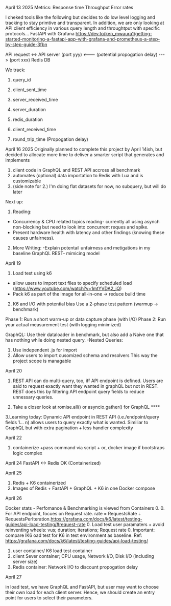 

April 13 2025
Metrics:
Response time
Throughput
Error rates



I cheked tools like the following but decides to do low level logging and tracking to stay primtive and transparent.
In addition, we are only looking at API client efficiency in various query length and throughtput with specific protocols... 
FastAPI with Grafana
https://dev.to/ken_mwaura1/getting-started-monitoring-a-fastapi-app-with-grafana-and-prometheus-a-step-by-step-guide-3fbn 


API request <-> API server (port yyy) <--- (potential propogation delay) ---> (port xxx) Redis DB

We track:

1. query_id

2. client_sent_time

3. server_received_time

4. server_duration

5. redis_duration

6. client_received_time

7. round_trip_time (Propogation delay)



April 16 2025
Originally planned to complete this project by  April 14ish, but decided to allocate more time to 
deliver a smarter script that generates and implements 
1. client code in GraphQL and REST API accross all benchmark 
2. automates (optional) data importation to Redis with Lua and is customizable 
3. (side note for 2.) I'm doing flat datasets for now, no subquery, but will do later 


Next up:
1. Reading: 
- Concurrency & CPU related topics reading- currently all using asynch non-blocking but need to look into concurrent reques and spike.
- Present hardware health with latency and other findings (knowing these causes unfairness).
2. More Writing:
-Explain potentail unfairness and metigations in my baseline GraphQL REST- mimicing model


April 19
1. Load test using k6
- allow users to import text files to specify scheduled load (https://www.youtube.com/watch?v=1mtYVDA2_iQ)
- Pack k6 as part of the image for all-in-one -> reduce build time 

2. K6 and I/O with potential bias
Use a 2-phase test pattern (warmup → benchmark)

Phase 1: Run a short warm-up or data capture phase (with I/O)
Phase 2: Run your actual measurement test (with logging minimized)


GraphQL:
Use their dataloader in benchmark, but also add a Naive one that has nothing while doing nested query.
-Nested Queries: 
1. Use independent .js for import
2. Allow users to import cusomized schema and resolvers 
This way the project scope is managable 


April 20 

1. REST API can do multi-query, too, iff API endpoint is defined. 
Users are said to request exactly want they wanted in graphQL but not in REST.
REST does this by filtering API endpoint query fields to reduce unnessary queries. 

2. Take a closer look at romise.all() or asyncio.gather() for GraphQL ****

3.Learning today: Dynamic API endpoint in REST API (i.e./endpoint/query fields 1... n) allows users 
to query exactly what is wanted. Similiar to GraphQL but with extra pagination + less handler complexity


April 22 

1. containerize +pass command via script + or, docker image if bootstraps logic complex


April 24
FastAPI <-> Redis OK (Containerized)

April 25

1. Redis + K6 containerized 
2. Images of Redis + FastAPI + GraphQL + K6 in one Docker compose 

April 26


Docker stats - Perfomance & Benchmarking is viewed from Containers
0. 
0. For API endpoint, focues on Request rate. rate = RequestsRate ÷ RequestsPerIteration.https://grafana.com/docs/k6/latest/testing-guides/api-load-testing/#request-rate
0. Load test user paramaters + avoid reinventing wheels: vus; duration; iterations; Request rate
0. Important: compare lK6 oad test for K6 in test environment as baseline. Ref: https://grafana.com/docs/k6/latest/testing-guides/api-load-testing/
1. user container/ K6 load test container 
2. client Sever container; CPU usage, Network I/O, Disk I/O (including server size)
3. Redis container:  Network I/O to discount propogation delay 

April 27

in load test, we have GraphQL and FastAPI, but user may want to choose their own load for each client server. 
Hence, we should create an entry point for users to select their parameters.